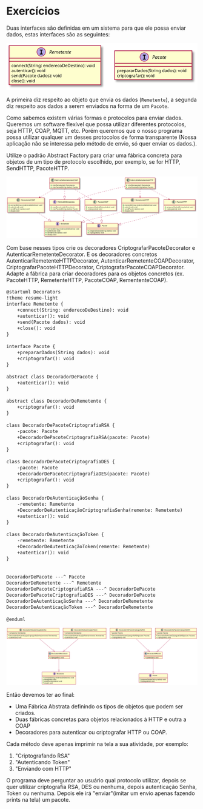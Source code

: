 # Exercícios

Duas interfaces são definidas em um sistema para que ele possa enviar dados, estas interfaces
são as seguintes:

<!---

```plantuml
@startuml BaseTypes
interface Remetente {
    connect(String: enderecoDeDestino): void
    autenticar(): void
    send(Pacote dados): void
    close(): void 
}
interface Pacote {
    prepararDados(String dados): void
    criptografar(): void
}
@enduml
```

--->

![](BaseTypes.svg)

A primeira diz respeito ao objeto que envia os dados (`Remetente`), a segunda diz respeito aos dados a serem enviados
na forma de um `Pacote`.

Como sabemos existem várias formas e protocolos para enviar dados. Queremos um
software flexível que possa utilizar diferentes protocolos, seja HTTP, COAP, MQTT, 
etc. Porém queremos que o nosso programa possa utilizar qualquer um desses 
protocolos de forma transparente (Nossa aplicação não se interessa pelo método
de envio, só quer enviar os dados.).

Utilize o padrão Abstract Factory para criar uma fábrica concreta para objetos
de um tipo de protocolo escolhido, por exemplo, se for HTTP, SendHTTP, PacoteHTTP.

<!---

```plantuml

@startuml AbstractFactory

interface FabricaDeRemetentes {
    +criarRemetente(): Remetente
    +criarPacote(String dados): Pacote
}

class FabricaDeRemetentesHTTP {
    +criarRemetente(): Remetente
    +criarPacote(String dados): Pacote
}

class FabricaDeRemetentesCOAP {
    +criarRemetente(): Remetente
    +criarPacote(String dados): Pacote
}

interface Remetente {
    +connect(String: enderecoDeDestino): void
    +autenticar(): void
    +send(Pacote dados): void
    +close(): void 
}

class RemetenteHTTP {
    +connect(String: enderecoDeDestino): void
    +autenticar(): void
    +send(Pacote dados): void
    +close(): void 
}

class RemetenteCOAP {
    +connect(String: enderecoDeDestino): void
    +autenticar(): void
    +send(Pacote dados): void
    +close(): void 
}

interface Pacote {
    +prepararDados(String dados): void
    +criptografar(): void
}

class PacoteHTTP {
    +prepararDados(String dados): void
    +criptografar(): void
}

class PacoteCOAP {
    +prepararDados(String dados): void
    +criptografar(): void
}

FabricaDeRemetentes ..> Remetente
FabricaDeRemetentes ..> Pacote
FabricaDeRemetentesHTTP ..|> FabricaDeRemetentes
FabricaDeRemetentesCOAP ..|> FabricaDeRemetentes
PacoteHTTP ..|> Pacote
PacoteCOAP ..|> Pacote
RemetenteHTTP ..|> Remetente
RemetenteCOAP ..|> Remetente
FabricaDeRemetentesCOAP ..> PacoteCOAP
FabricaDeRemetentesCOAP ..> RemetenteCOAP
FabricaDeRemetentesHTTP ..> PacoteHTTP
FabricaDeRemetentesHTTP ..> RemetenteHTTP


@enduml
```

--->

![](AbstractFactory.svg)

Com base nesses tipos crie os decoradores CriptografarPacoteDecorator e 
AutenticarRemetenteDecorator. E os decoradores concretos AutenticarRemetenteHTTPDecorator,
AutenticarRemetenteCOAPDecorator, CriptografarPacoteHTTPDecorator, 
CriptografarPacoteCOAPDecorator. Adapte a fábrica para criar decoradores para os
objetos concretos (ex. PacoteHTTP, RemetenteHTTP, PacoteCOAP, RemententeCOAP).


```plantuml 
@startuml Decorators
!theme resume-light
interface Remetente {
    +connect(String: enderecoDeDestino): void
    +autenticar(): void
    +send(Pacote dados): void
    +close(): void 
}

interface Pacote {
    +prepararDados(String dados): void
    +criptografar(): void
}

abstract class DecoradorDePacote {
    +autenticar(): void
}

abstract class DecoradorDeRemetente {
    +criptografar(): void
}

class DecoradorDePacoteCriptografiaRSA {
    -pacote: Pacote
    +DecoradorDePacoteCriptografiaRSA(pacote: Pacote)
    +criptografar(): void
}

class DecoradorDePacoteCriptografiaDES {
    -pacote: Pacote
    +DecoradorDePacoteCriptografiaDES(pacote: Pacote)
    +criptografar(): void
}

class DecoradorDeAutenticaçãoSenha {
    -remetente: Remetente
    +DecoradorDeAutenticaçãoCriptografiaSenha(remente: Remetente)
    +autenticar(): void
}

class DecoradorDeAutenticaçãoToken {
    -remetente: Remetente
    +DecoradorDeAutenticaçãoToken(remente: Remetente)
    +autenticar(): void
}


DecoradorDePacote ---^ Pacote
DecoradorDeRemetente ---^ Remetente
DecoradorDePacoteCriptografiaRSA ---^ DecoradorDePacote
DecoradorDePacoteCriptografiaDES ---^ DecoradorDePacote
DecoradorDeAutenticaçãoSenha ---^ DecoradorDeRemetente
DecoradorDeAutenticaçãoToken ---^ DecoradorDeRemetente

@enduml
```

![](Decorators.svg)

Então devemos ter ao final:

- Uma Fábrica Abstrata definindo os tipos de objetos que podem ser criados.
- Duas fábricas concretas para objetos relacionados à HTTP e outra a COAP
- Decoradores para autenticar ou criptografar HTTP ou COAP.

Cada método deve apenas imprimir na tela a sua atividade, por exemplo:
1. "Criptografando RSA"
2. "Autenticando Token"
3. "Enviando com HTTP"

O programa deve perguntar ao usuário qual protocolo utilizar, depois
se quer utilizar criptografia RSA, DES ou nenhuma, depois autenticação
Senha, Token ou nenhuma. Depois ele irá "enviar"(imitar um envio apenas 
fazendo prints na tela) um pacote.
